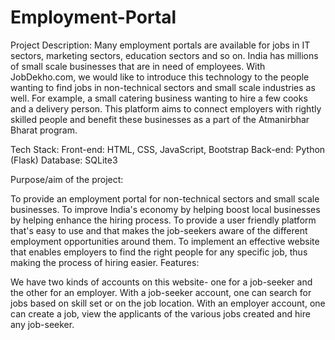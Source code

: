 # Employment-Portal

Project Description:
Many employment portals are available for jobs in IT sectors, marketing sectors, education sectors and so on. India has millions of small scale businesses that are in need of employees. With JobDekho.com, we would like to introduce this technology to the people wanting to find jobs in non-technical sectors and small scale industries as well. For example, a small catering business wanting to hire a few cooks and a delivery person. This platform aims to connect employers with rightly skilled people and benefit these businesses as a part of the Atmanirbhar Bharat program.

Tech Stack:
Front-end: HTML, CSS, JavaScript, Bootstrap
Back-end: Python (Flask)
Database: SQLite3

Purpose/aim of the project:

To provide an employment portal for non-technical sectors and small scale businesses.
To improve India's economy by helping boost local businesses by helping enhance the hiring process.
To provide a user friendly platform that's easy to use and that makes the job-seekers aware of the different employment opportunities around them.
To implement an effective website that enables employers to find the right people for any specific job, thus making the process of hiring easier.
Features:

We have two kinds of accounts on this website- one for a job-seeker and the other for an employer.
With a job-seeker account, one can search for jobs based on skill set or on the job location.
With an employer account, one can create a job, view the applicants of the various jobs created and hire any job-seeker.
